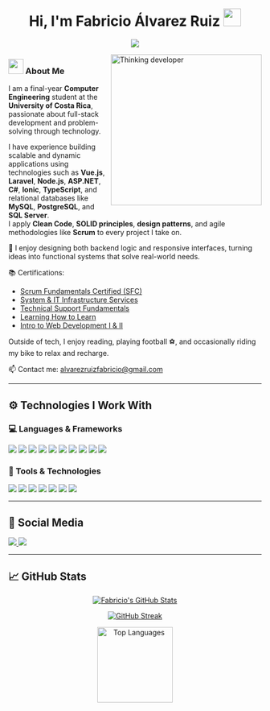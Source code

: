 <h1 align="center"><b>Hi, I'm Fabricio Álvarez Ruiz</b> <img src="https://media.giphy.com/media/hvRJCLFzcasrR4ia7z/giphy.gif" width="35"></h1>
<p align="center">
  <a href="https://github.com/DenverCoder1/readme-typing-svg">
    <img src="https://readme-typing-svg.herokuapp.com?lines=Software%20Developer%20💻;Full-Stack%20Developer%20🧩;Problem%20Solver%20🧠;Loves%20Technology%20⚙️;Always%20Learning%20Something%20New%20📚;Open%20to%20Collaborate%20🤝&font=Fira%20Code&center=true&width=600&height=45">
  </a>
</p>


<img align="right" width="300px" alt="Thinking developer" src="https://media.giphy.com/media/ZVik7pBtu9dNS/giphy.gif" />





### <img src="https://media.giphy.com/media/ObNTw8Uzwy6KQ/giphy.gif" width="30px">&nbsp;About Me

I am a final-year **Computer Engineering** student at the **University of Costa Rica**, passionate about full-stack development and problem-solving through technology.

I have experience building scalable and dynamic applications using technologies such as **Vue.js**, **Laravel**, **Node.js**, **ASP.NET**, **C#**, **Ionic**, **TypeScript**, and relational databases like **MySQL**, **PostgreSQL**, and **SQL Server**.  
I apply **Clean Code**, **SOLID principles**, **design patterns**, and agile methodologies like **Scrum** to every project I take on.

🔧 I enjoy designing both backend logic and responsive interfaces, turning ideas into functional systems that solve real-world needs.

📚 Certifications:
- [Scrum Fundamentals Certified (SFC)](https://www.scrumstudy.com/certification/verify?type=SFC&number=1091363)
- [System & IT Infrastructure Services](https://www.coursera.org/account/accomplishments/records/E72R5JDX37U2)
- [Technical Support Fundamentals](https://www.coursera.org/account/accomplishments/records/8UCBJ94ZNMSP)
- [Learning How to Learn](https://www.coursera.org/account/accomplishments/records/Q7ZWVPATYEMS)
- [Intro to Web Development I & II](http://LEARNDIGITAL.WITHGOOGLE.COM/ACTIVATE/validate-certificate-code)

Outside of tech, I enjoy reading, playing football ⚽, and occasionally riding my bike to relax and recharge.

📫 Contact me: [alvarezruizfabricio@gmail.com](mailto:alvarezruizfabricio@gmail.com)

---

## ⚙️ Technologies I Work With

### 💻 Languages & Frameworks
<span>
  <img src="https://img.shields.io/badge/JavaScript-F7DF1E?style=for-the-badge&logo=javascript&logoColor=black">
  <img src="https://img.shields.io/badge/Vue.js-35495E?style=for-the-badge&logo=vue.js&logoColor=4FC08D">
  <img src="https://img.shields.io/badge/Laravel-F55247?style=for-the-badge&logo=laravel&logoColor=white">
  <img src="https://img.shields.io/badge/Node.js-339933?style=for-the-badge&logo=nodedotjs&logoColor=white">
  <img src="https://img.shields.io/badge/ASP.NET-512BD4?style=for-the-badge&logo=dotnet&logoColor=white">
  <img src="https://img.shields.io/badge/C%23-68217A?style=for-the-badge&logo=csharp&logoColor=white">
  <img src="https://img.shields.io/badge/Ionic-3880FF?style=for-the-badge&logo=ionic&logoColor=white">
  <img src="https://img.shields.io/badge/TypeScript-007ACC?style=for-the-badge&logo=typescript&logoColor=white">
  <img src="https://img.shields.io/badge/HTML5-E34F26?style=for-the-badge&logo=html5&logoColor=white">
  <img src="https://img.shields.io/badge/CSS3-1572B6?style=for-the-badge&logo=css3&logoColor=white">
</span>

### 🧰 Tools & Technologies
<span>
  <img src="https://img.shields.io/badge/MySQL-4479A1?style=for-the-badge&logo=mysql&logoColor=white">
  <img src="https://img.shields.io/badge/PostgreSQL-336791?style=for-the-badge&logo=postgresql&logoColor=white">
  <img src="https://img.shields.io/badge/MS%20SQL%20Server-CC2927?style=for-the-badge&logo=microsoftsqlserver&logoColor=white">
  <img src="https://img.shields.io/badge/Git-F05032?style=for-the-badge&logo=git&logoColor=white">
  <img src="https://img.shields.io/badge/Jira-0052CC?style=for-the-badge&logo=jira&logoColor=white">
  <img src="https://img.shields.io/badge/Figma-F24E1E?style=for-the-badge&logo=figma&logoColor=white">
  <img src="https://img.shields.io/badge/Docker-2496ED?style=for-the-badge&logo=docker&logoColor=white">
</span>

---

## 🔗 Social Media

<a href="https://www.instagram.com/fabricio.alvarez.cr/">
  <img src="https://img.shields.io/badge/Instagram-E4405F?style=for-the-badge&logo=instagram&logoColor=white">
</a>
<a href="https://www.linkedin.com/in/fabricio-álvarez-ruiz-b36b0b345">
  <img src="https://img.shields.io/badge/LinkedIn-0A66C2?style=for-the-badge&logo=linkedin&logoColor=white">
</a>

---

## 📈 GitHub Stats

<p align="center">
  <a href="https://github.com/Fabricio-Alvarez">
    <img src="https://github-readme-stats.vercel.app/api?username=Fabricio-Alvarez&show_icons=true&theme=tokyonight" alt="Fabricio's GitHub Stats" />
  </a>
</p>

<p align="center">
  <a href="https://github.com/Fabricio-Alvarez">
    <img src="https://github-readme-streak-stats.herokuapp.com/?user=Fabricio-Alvarez&theme=material-palenight" alt="GitHub Streak" />
  </a>
</p>

<p align="center">
  <img src="https://github-readme-stats.vercel.app/api/top-langs?username=Fabricio-Alvarez&locale=en&hide_title=false&layout=compact&card_width=320&langs_count=5&theme=dracula&hide_border=false&order=2" height="150" alt="Top Languages" />
</p>


